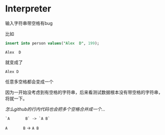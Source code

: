 # Interpreter

输入字符串带空格有bug

比如
```sql
insert into person values("Alex  D", 199);
```

```
Alex  D
```
就变成了
```
Alex D
```

任意多空格都会变成一个

因为一开始没考虑到有空格的字符串，后来看测试数据根本没有带空格的字符串，将就一下。

*怎么github的行内代码也会把多个空格合并成一个...*
```
`A       B` -> `A B`
```
`A       B` -> `A B`
